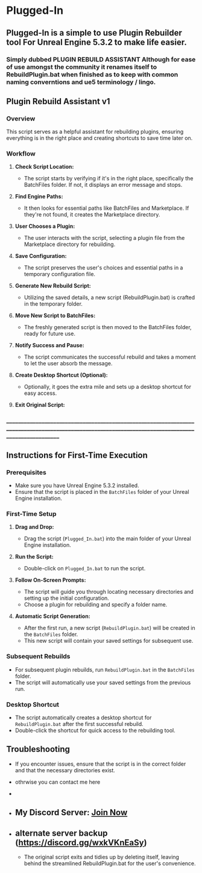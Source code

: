 # Plugged-In

## Plugged-In is a simple to use Plugin Rebuilder tool For Unreal Engine 5.3.2 to make life easier. 

### Simply dubbed PLUGIN REBUILD ASSISTANT Although for ease of use amongst the community it renames itself to RebuildPlugin.bat when finished as to keep with common naming converntions and ue5 terminology / lingo.

## Plugin Rebuild Assistant v1

### Overview

This script serves as a helpful assistant for rebuilding plugins, ensuring everything is in the right place and creating shortcuts to save time later on.

### Workflow

1. **Check Script Location:**
   - The script starts by verifying if it's in the right place, specifically the BatchFiles folder. If not, it displays an error message and stops.

2. **Find Engine Paths:**
   - It then looks for essential paths like BatchFiles and Marketplace. If they're not found, it creates the Marketplace directory.

3. **User Chooses a Plugin:**
   - The user interacts with the script, selecting a plugin file from the Marketplace directory for rebuilding.

4. **Save Configuration:**
   - The script preserves the user's choices and essential paths in a temporary configuration file.

5. **Generate New Rebuild Script:**
   - Utilizing the saved details, a new script (RebuildPlugin.bat) is crafted in the temporary folder.

6. **Move New Script to BatchFiles:**
   - The freshly generated script is then moved to the BatchFiles folder, ready for future use.

7. **Notify Success and Pause:**
   - The script communicates the successful rebuild and takes a moment to let the user absorb the message.

8. **Create Desktop Shortcut (Optional):**
   - Optionally, it goes the extra mile and sets up a desktop shortcut for easy access.

9. **Exit Original Script:**

    
### __________________________________________________________________________________________________________________________________________________


## Instructions for First-Time Execution

### Prerequisites

- Make sure you have Unreal Engine 5.3.2 installed.
- Ensure that the script is placed in the `BatchFiles` folder of your Unreal Engine installation.

### First-Time Setup

1. **Drag and Drop:**
   - Drag the script (`Plugged_In.bat`) into the main folder of your Unreal Engine installation.

2. **Run the Script:**
   - Double-click on `Plugged_In.bat` to run the script.

3. **Follow On-Screen Prompts:**
   - The script will guide you through locating necessary directories and setting up the initial configuration.
   - Choose a plugin for rebuilding and specify a folder name.

4. **Automatic Script Generation:**
   - After the first run, a new script (`RebuildPlugin.bat`) will be created in the `BatchFiles` folder.
   - This new script will contain your saved settings for subsequent use.

### Subsequent Rebuilds

- For subsequent plugin rebuilds, run `RebuildPlugin.bat` in the `BatchFiles` folder.
- The script will automatically use your saved settings from the previous run.

### Desktop Shortcut

- The script automatically creates a desktop shortcut for `RebuildPlugin.bat` after the first successful rebuild.
- Double-click the shortcut for quick access to the rebuilding tool.

## Troubleshooting

- If you encounter issues, ensure that the script is in the correct folder and that the necessary directories exist.

- othrwise you can contact me here
-
- ## My Discord Server: [Join Now](https://discord.gg/truU4z6RhM)
- ## alternate server backup (https://discord.gg/wxkVKnEaSy)
   - The original script exits and tidies up by deleting itself, leaving behind the streamlined RebuildPlugin.bat for the user's convenience.


